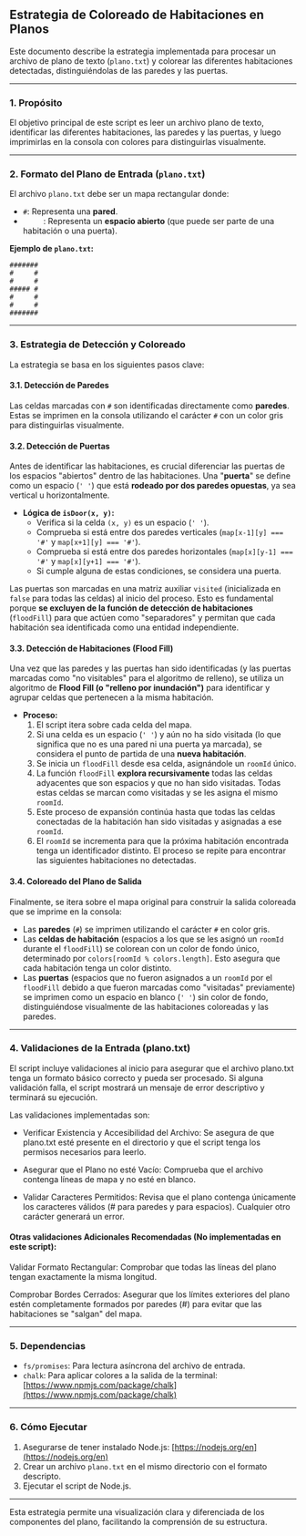 ## Estrategia de Coloreado de Habitaciones en Planos

Este documento describe la estrategia implementada para procesar un archivo de plano de texto (`plano.txt`) y colorear las diferentes habitaciones detectadas, distinguiéndolas de las paredes y las puertas.

-----

### 1\. Propósito

El objetivo principal de este script es leer un archivo plano de texto, identificar las diferentes habitaciones, las paredes y las puertas, y luego imprimirlas en la consola con colores para distinguirlas visualmente.

-----

### 2\. Formato del Plano de Entrada (`plano.txt`)

El archivo `plano.txt` debe ser un mapa rectangular donde:

  * `#`: Representa una **pared**.
  * `     `: Representa un **espacio abierto** (que puede ser parte de una habitación o una puerta).

**Ejemplo de `plano.txt`:**

```
#######
#     #
#     #
##### #
#     #
#     #
#######
```

-----

### 3\. Estrategia de Detección y Coloreado

La estrategia se basa en los siguientes pasos clave:

#### 3.1. Detección de Paredes

Las celdas marcadas con `#` son identificadas directamente como **paredes**. Estas se imprimen en la consola utilizando el carácter `#` con un color gris para distinguirlas visualmente.

#### 3.2. Detección de Puertas

Antes de identificar las habitaciones, es crucial diferenciar las puertas de los espacios "abiertos" dentro de las habitaciones. Una "**puerta**" se define como un espacio (`' '`) que está **rodeado por dos paredes opuestas**, ya sea vertical u horizontalmente.

  * **Lógica de `isDoor(x, y)`:**
      * Verifica si la celda `(x, y)` es un espacio (`' '`).
      * Comprueba si está entre dos paredes verticales (`map[x-1][y] === '#'` y `map[x+1][y] === '#'`).
      * Comprueba si está entre dos paredes horizontales (`map[x][y-1] === '#'` y `map[x][y+1] === '#'`).
      * Si cumple alguna de estas condiciones, se considera una puerta.

Las puertas son marcadas en una matriz auxiliar `visited` (inicializada en `false` para todas las celdas) al inicio del proceso. Esto es fundamental porque **se excluyen de la función de detección de habitaciones** (`floodFill`) para que actúen como "separadores" y permitan que cada habitación sea identificada como una entidad independiente.

#### 3.3. Detección de Habitaciones (Flood Fill)

Una vez que las paredes y las puertas han sido identificadas (y las puertas marcadas como "no visitables" para el algoritmo de relleno), se utiliza un algoritmo de **Flood Fill (o "relleno por inundación")** para identificar y agrupar celdas que pertenecen a la misma habitación.

  * **Proceso:**
    1.  El script itera sobre cada celda del mapa.
    2.  Si una celda es un espacio (`' '`) y aún no ha sido visitada (lo que significa que no es una pared ni una puerta ya marcada), se considera el punto de partida de una **nueva habitación**.
    3.  Se inicia un `floodFill` desde esa celda, asignándole un `roomId` único.
    4.  La función `floodFill` **explora recursivamente** todas las celdas adyacentes que son espacios y que no han sido visitadas. Todas estas celdas se marcan como visitadas y se les asigna el mismo `roomId`.
    5.  Este proceso de expansión continúa hasta que todas las celdas conectadas de la habitación han sido visitadas y asignadas a ese `roomId`.
    6.  El `roomId` se incrementa para que la próxima habitación encontrada tenga un identificador distinto. El proceso se repite para encontrar las siguientes habitaciones no detectadas.

#### 3.4. Coloreado del Plano de Salida

Finalmente, se itera sobre el mapa original para construir la salida coloreada que se imprime en la consola:

  * Las **paredes** (`#`) se imprimen utilizando el carácter `#` en color gris.
  * Las **celdas de habitación** (espacios a los que se les asignó un `roomId` durante el `floodFill`) se colorean con un color de fondo único, determinado por `colors[roomId % colors.length]`. Esto asegura que cada habitación tenga un color distinto.
  * Las **puertas** (espacios que no fueron asignados a un `roomId` por el `floodFill` debido a que fueron marcadas como "visitadas" previamente) se imprimen como un espacio en blanco (`' '`) sin color de fondo, distinguiéndose visualmente de las habitaciones coloreadas y las paredes.

-----

### 4\. Validaciones de la Entrada (plano.txt)

El script incluye validaciones al inicio para asegurar que el archivo plano.txt tenga un formato básico correcto y pueda ser procesado. Si alguna validación falla, el script mostrará un mensaje de error descriptivo y terminará su ejecución.

Las validaciones implementadas son:

* Verificar Existencia y Accesibilidad del Archivo: Se asegura de que plano.txt esté presente en el directorio y que el script tenga los permisos necesarios para leerlo.

* Asegurar que el Plano no esté Vacío: Comprueba que el archivo contenga líneas de mapa y no esté en blanco.

* Validar Caracteres Permitidos: Revisa que el plano contenga únicamente los caracteres válidos (# para paredes y       para espacios). Cualquier otro carácter generará un error.

#### Otras validaciones Adicionales Recomendadas (No implementadas en este script):

Validar Formato Rectangular: Comprobar que todas las líneas del plano tengan exactamente la misma longitud.

Comprobar Bordes Cerrados: Asegurar que los límites exteriores del plano estén completamente formados por paredes (#) para evitar que las habitaciones se "salgan" del mapa.

-----

### 5\. Dependencias

  * `fs/promises`: Para lectura asíncrona del archivo de entrada.
  * `chalk`: Para aplicar colores a la salida de la terminal: [https://www.npmjs.com/package/chalk](https://www.npmjs.com/package/chalk)

-----

### 6\. Cómo Ejecutar

1.  Asegurarse de tener instalado Node.js: [https://nodejs.org/en](https://nodejs.org/en)
2.  Crear un archivo `plano.txt` en el mismo directorio con el formato descripto.
3.  Ejecutar el script de Node.js.

-----

Esta estrategia permite una visualización clara y diferenciada de los componentes del plano, facilitando la comprensión de su estructura.